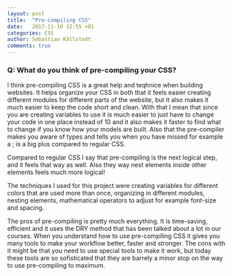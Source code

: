 ```yaml
---
layout: post
title:  "Pre-compiling CSS"
date:   2017-11-10 12:55 +01
categories: CSS
author: Sebastian Källstedt
comments: true
---
```


### Q: What do you think of pre-compiling your CSS?

I think pre-compiling CSS is a great help and teqhnice when building websites.
It helps organize your CSS in both that it feels easier creating different modules for different parts of the website,
but it also makes it much easier to keep the code short and clean. With that I mean that since you are 
creating variables to use it is much easier to just have to change your code in one place instead of 10
and it also makes it faster to find what to change if you know how your models are built.
Also that the pre-compiler makes you aware of types and tells you when you have missed for example a ; is a big plus compared to regular CSS.

Compared to regular CSS I say that pre-compiling is the next logical step, and it feels that way as well.
Also they way nest elements inside other elements feels much more logical!

The techniques I used for this project were creating variables for different colors that are used more than once, organizing in different modules, nesting elements, mathematical operators to adjust for example font-size and spacing.

The pros of pre-compiling is pretty much everything. It is time-saving, efficient and it uses the DRY method that has been talked about a lot in our courses. When you understand how to use pre-compiling CSS it gives you many tools to make your workflow better, faster and stronger.
The cons with it might be that you need to use special tools to make it work, but today these tools are so sofisticated that they are barrely a minor stop on the way to use pre-compiling to maximum. 